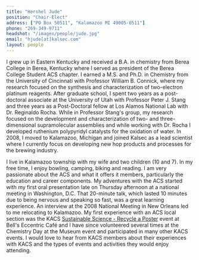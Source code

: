 ```yaml
---
title: "Hershel Jude"
position: "Chair-Elect"
address: ["PO Box 50511", "Kalamazoo MI 49005-0511"]
phone: "269-349-9711"
headshot: "/images/people/jude.jpg"
email: "hjude[at]kalsec.com"
layout: people
---
```


<p>
  I grew up in Eastern Kentucky and received a B.A. in chemistry from
  Berea College in Berea, Kentucky where I served as president of the
  Berea College Student ACS chapter. I earned a M.S. and Ph.D. in
  Chemistry from the University of Cincinnati with Professor William
  B. Connick, where my research focused on the synthesis and
  characterization of two-electron platinum reagents. After graduate
  school, I spent two years as a post-doctoral associate at the
  University of Utah with Professor Peter J. Stang and three years as
  a Post-Doctoral fellow at Los Alamos National Lab with Dr. Reginaldo
  Rocha. While in Professor Stang's group, my research focused on the
  development and characterization of two- and three-dimensional
  supramolecular assemblies and while working with Dr. Rocha I
  developed ruthenium polypyridyl catalysts for the oxidation of
  water. In 2008, I moved to Kalamazoo, Michigan and joined Kalsec as
  a lead scientist where I currently focus on developing new hop
  products and processes for the brewing industry.
</p>
<p>
  I live in Kalamazoo township with my wife and two children (10 and
  7). In my free time, I enjoy bowling, camping, biking and reading. I
  am very passionate about the ACS and what it offers it members,
  particularly the education and career components. My adventures with
  the ACS started with my first oral presentation late on Thursday
  afternoon at a national meeting in Washington, D.C. That 20-minute
  talk, which lasted 10 minutes due to being nervous and speaking so
  fast, was a great learning experience. An interview at the 2008
  National Meeting in New Orleans led to me relocating to
  Kalamazoo. My first experience with an ACS local section was the
  KACS <a href="/event/2018/11/13/sutainable-science.html">Sustainable
  Science - Recycle a Poster</a> event at Bell's Eccentric Café and I
  have since volunteered several times at the Chemistry Day at the
  Museum event and participated in many other KACS events. I would
  love to hear from KACS members about their experiences with KACS and
  the types of events and activities they would enjoy attending.
</p>
